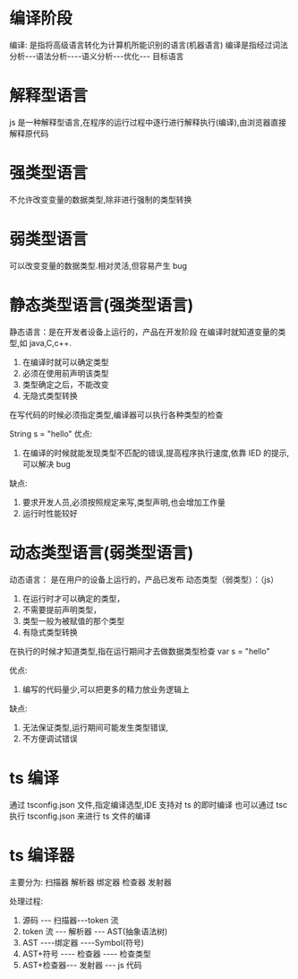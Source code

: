 # 编译阶段

编译: 是指将高级语言转化为计算机所能识别的语言(机器语言)
编译是指经过词法分析---语法分析----语义分析---优化--- 目标语言

# 解释型语言

js 是一种解释型语言,在程序的运行过程中逐行进行解释执行(编译),由浏览器直接解释原代码

# 强类型语言

不允许改变变量的数据类型,除非进行强制的类型转换

# 弱类型语言

可以改变变量的数据类型.相对灵活,但容易产生 bug

# 静态类型语言(强类型语言)

静态语言：是在开发者设备上运行的，产品在开发阶段
在编译时就知道变量的类型,如 java,C,c++.

1. 在编译时就可以确定类型
2. 必须在使用前声明该类型
3. 类型确定之后，不能改变
4. 无隐式类型转换

在写代码的时候必须指定类型,编译器可以执行各种类型的检查

String s = "hello"
优点:

1. 在编译的时候就能发现类型不匹配的错误,提高程序执行速度,依靠 IED 的提示,可以解决 bug

缺点:

1. 要求开发人员,必须按照规定来写,类型声明,也会增加工作量
2. 运行时性能较好

# 动态类型语言(弱类型语言)

动态语言： 是在用户的设备上运行的，产品已发布
动态类型（弱类型）：（js）

1. 在运行时才可以确定的类型，
2. 不需要提前声明类型，
3. 类型一般为被赋值的那个类型
4. 有隐式类型转换

在执行的时候才知道类型,指在运行期间才去做数据类型检查
var s = "hello"

优点:

1. 编写的代码量少,可以把更多的精力放业务逻辑上

缺点:

1. 无法保证类型,运行期间可能发生类型错误,
2. 不方便调试错误

# ts 编译

通过 tsconfig.json 文件,指定编译选型,IDE 支持对 ts 的即时编译
也可以通过 tsc 执行 tsconfig.json 来进行 ts 文件的编译

# ts 编译器

主要分为:
扫描器
解析器
绑定器
检查器
发射器

处理过程:

1. 源码 --- 扫描器---token 流
2. token 流 --- 解析器 --- AST(抽象语法树)
3. AST ----绑定器 ----Symbol(符号)
4. AST+符号 ---- 检查器 ---- 检查类型
5. AST+检查器--- 发射器 --- js 代码
